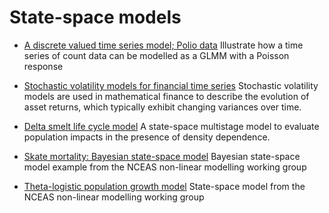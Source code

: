 # State-space models

* [A discrete valued time series model; Polio data][1]
Illustrate how a time series of count data can be modelled as a GLMM with a Poisson response

* [Stochastic volatility models for financial time series][2]
Stochastic volatility models are used in mathematical finance to describe the evolution of asset returns, which typically exhibit changing variances over time.

* [Delta smelt life cycle model][3]
A state-space multistage model to evaluate population impacts in the presence of density dependence.

* [Skate mortality: Bayesian state-space model][4]
Bayesian state-space model example from the NCEAS non-linear modelling working group

* [Theta-logistic population growth model][5]
State-space model from the NCEAS non-linear modelling working group

[1]: ./a-discrete-valued-time-series-model
[2]: ./stochastic-volatility-models-for-financial-time-series
[3]: ./delta-smelt-life-cycle-model
[4]: ./skate-mortality-bayesian-state-space-model
[5]: ./theta-logistic-population-growth-model
